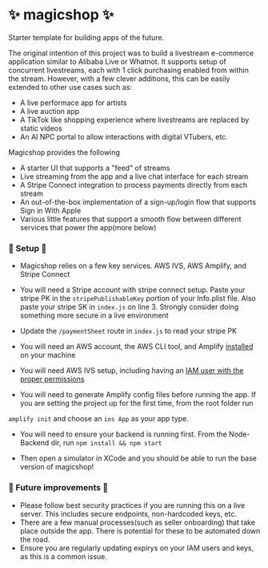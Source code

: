 # ✨ magicshop ✨ 
Starter template for building apps of the future.

The original intention of this project was to build a livestream e-commerce application similar to Alibaba Live or Whatnot. It supports setup of concurrent livestreams, each with 1 click purchasing enabled from within the stream. However, with a few clever additions, this can be easily extended to other use cases such as: 

- A live performace app for artists
- A live auction app
- A TikTok like shopping experience where livestreams are replaced by static videos
- An AI NPC portal to allow interactions with digital VTubers, etc.

Magicshop provides the following 

- A starter UI that supports a "feed" of streams 
- Live streaming from the app and a live chat interface for each stream 
- A Stripe Connect integration to process payments directly from each stream
- An out-of-the-box implementation of a sign-up/login flow that supports Sign in With Apple
- Various little features that support a smooth flow between different services that power the app(more below)

### 📜 Setup 📜

- Magicshop relies on a few key services. AWS IVS, AWS Amplify, and Stripe Connect
- You will need a Stripe account with stripe connect setup. Paste your stripe PK in the `stripePublishableKey` portion of your Info.plist file.
  Also paste your stripe SK in `index.js` on line 3. Strongly consider doing something more secure in a live environment
- Update the `/paymentSheet` route in `index.js` to read your stripe PK
- You will need an AWS account, the AWS CLI tool, and Amplify [installed](https://aws.amazon.com/getting-started/hands-on/build-ios-app-amplify/module-two/) on your machine
- You will need AWS IVS setup, including having an [IAM user with the proper permissions](https://docs.aws.amazon.com/ivs/latest/LowLatencyUserGuide/getting-started.html)

- You will need to generate Amplify config files before running the app. If you are setting the project up for the first time, from the root folder run 

`amplify init` and choose an `ios App` as your app type. 

- You will need to ensure your backend is running first. From the Node-Backend dir, run `npm install && npm start`

- Then open a simulator in XCode and you should be able to run the base version of magicshop!


### 🧱 Future improvements 🧱

- Please follow best security practices if you are running this on a live server. This includes secure endpoints, non-hardcoded keys, etc.
- There are a few manual processes(such as seller onboarding) that take place outside the app. There is potential for these to be automated down the road.
- Ensure you are regularly updating expirys on your IAM users and keys, as this is a common issue.
